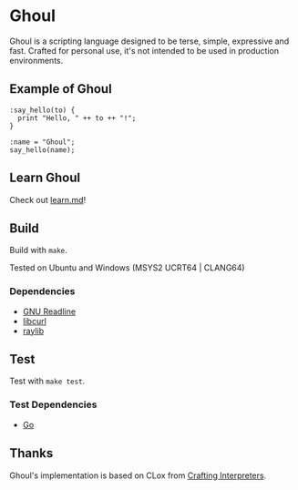# Ghoul

Ghoul is a scripting language designed to be terse, simple, expressive and fast. Crafted for personal use, it's not intended to be used in production environments.

## Example of Ghoul

```
:say_hello(to) {
  print "Hello, " ++ to ++ "!";
}

:name = "Ghoul";
say_hello(name);
```

## Learn Ghoul

Check out [learn.md](docs/learn.md)!

## Build

Build with `make`.

Tested on Ubuntu and Windows (MSYS2 UCRT64 | CLANG64)

### Dependencies

* [GNU Readline](https://en.wikipedia.org/wiki/GNU_Readline)
* [libcurl](https://curl.se/libcurl/)
* [raylib](https://www.raylib.com/)

## Test

Test with `make test`.

### Test Dependencies

* [Go](https://go.dev/)

## Thanks

Ghoul's implementation is based on CLox from [Crafting Interpreters](https://craftinginterpreters.com/).
